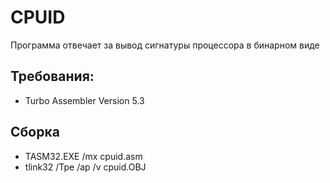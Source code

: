 # CPUID
Программа отвечает за вывод сигнатуры процессора в бинарном виде

## Требования:
* Turbo Assembler  Version 5.3

## Сборка
* TASM32.EXE /mx cpuid.asm
* tlink32 /Tpe /ap /v cpuid.OBJ